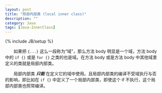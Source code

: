 ```yaml
---
layout: post
title: "局部内部类 (local inner class)"
description: ""
category: Java
tags: [Java-InnerClass]
---
```

{% include JB/setup %}

　　如果把 `{...}` 这么一段称为“域”，那么方法 body 明显是一个域，方法 body 中的 `if {}` 或是 `for {}` 之类的也是域。在方法 body 或是方法 body 中其他域里定义的类就是局部内部类。  

　　局部内部类 _**只能**_ 在定义它的域中使用。且局部内部类的编译不受域执行与否的影响，即比如在 `if {}` 中定义了一个局部内部类，即使这个 if 不执行，这个局部内部类也照常编译。